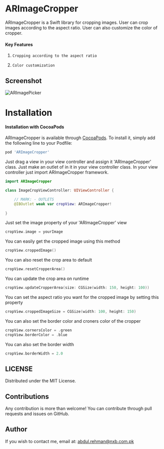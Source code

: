 # ARImageCropper

ARImageCropper is a Swift library for cropping images. User can crop images according to the aspect ratio. User can also customize the color of cropper.

#### Key Features

1) `Cropping according to the aspect ratio`

2) `Color customization`

## Screenshot
![ARImagePicker](https://github.com/manii9894/ARImageCropper/blob/master/Screenshot/demo.gif)

Installation
==========================

#### Installation with CocoaPods

ARImageCropper is available through [CocoaPods](https://cocoapods.org/pods/ARImageCropper). To install
it, simply add the following line to your Podfile:

```ruby
pod 'ARImageCropper'
```

Just drag a view in your view controller and assign it 'ARImageCropper' class. Just make an outlet of in it in your view controller class.
In your view controller just import ARImageCropper framework.

```swift
import ARImageCropper

class ImageCropViewController: UIViewController {

    // MARK: - OUTLETS
    @IBOutlet weak var cropView: ARImageCropper!
    
}
```

Just set the image property of your 'ARImageCropper' view
```swift
cropView.image = yourImage
```

You can easily get the cropped image using this method
```swift
cropView.croppedImage()
```

You can also reset the crop area to default
```swift
cropView.resetCropperArea()
```

You can update the crop area on runtime
```swift
cropView.updateCropperArea(size: CGSize(width: 150, height: 100))
```

You can set the aspect ratio you want for the cropped image by setting this property
```swift
cropView.croppedImageSize = CGSize(width: 100, height: 150)
```

You can also set the border color and croners color of the cropper

```swift
cropView.cornersColor = .green
cropView.borderColor = .blue
```

You can also set the border width

```swift
cropView.borderWidth = 2.0
```

LICENSE
---
Distributed under the MIT License.

Contributions
---
Any contribution is more than welcome! You can contribute through pull requests and issues on GitHub.

Author
---
If you wish to contact me, email at: abdul.rehman@nxb.com.pk
